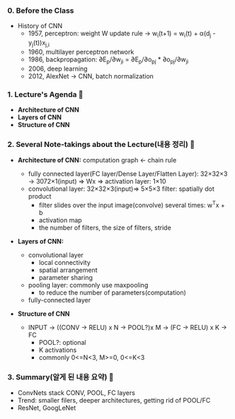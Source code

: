### **0. Before the Class**

- History of CNN
  - 1957, perceptron: weight W update rule → w<sub>i</sub>(t+1) = w<sub>i</sub>(t) + α(d<sub>j</sub> - y<sub>j</sub>(t))x<sub>j,i
  - 1960, multilayer perceptron network
  - 1986, backpropagation: ∂E<sub>p</sub>/∂w<sub>ji</sub> = ∂E<sub>p</sub>/∂o<sub>pj</sub> * ∂o<sub>pj</sub>/∂w<sub>ji</sub>
  - 2006, deep learning
  - 2012, AlexNet → CNN, batch normalization
  
### **1. Lecture's Agenda 🍐**

- **Architecture of CNN**
- **Layers of CNN**
- **Structure of CNN**

### **2. Several Note-takings about the Lecture(내용 정리) 🧙**

- **Architecture of CNN:** computation graph ← chain rule
    - fully connected layer(FC layer/Dense Layer/Flatten Layer): 32×32×3 → 3072×1(input) ⇒ Wx ⇒ activation layer: 1×10
    - convolutional layer: 32×32×3(input)⇒ 5×5×3 filter: spatially dot product
      - filter slides over the input image(convolve) several times: w<sup>T</sup>x + b
      - activation map
      - the number of filters, the size of filters, stride
    
- **Layers of CNN:** 
  - convolutional layer
    - local connectivity
    - spatial arrangement
    - parameter sharing
  - pooling layer: commonly use maxpooling
    - to reduce the number of parameters(computation)
  - fully-connected layer
  
- **Structure of CNN**
  - INPUT ->  ((CONV -> RELU) x N -> POOL?)x M -> (FC -> RELU) x K -> FC
    - POOL?: optional
    - K activations
    - commonly 0<=N<3, M>=0, 0<=K<3

### **3. Summary(알게 된 내용 요약) 🧠**
- ConvNets stack CONV, POOL, FC layers
- Trend: smaller filers, deeper architectures, getting rid of POOL/FC
- ResNet, GoogLeNet
